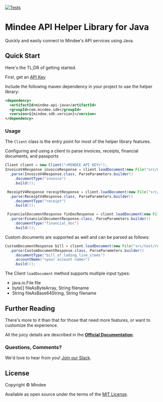 [![Tests](https://github.com/mindee/mindee-api-java/actions/workflows/build.yml/badge.svg)](https://github.com/mindee/mindee-api-java/actions/workflows/build.yml)

# Mindee API Helper Library for Java
Quickly and easily connect to Mindee's API services using Java.

## Quick Start
Here's the TL;DR of getting started.

First, get an [API Key](https://developers.mindee.com/docs/create-api-key)

Include the following maven dependency in your project to use the helper library:
```xml
<dependency>
  <artifactId>mindee-api-java</artifactId>
  <groupId>com.mindee.sdk</groupId>
  <version>${mindee.sdk.version}</version>
</dependency>
```

### Usage
The `Client` class is the entry point for most of the helper library features.

Configuring and using a client to parse invoices, receipts, financial documents, and passports
```java
Client client = new Client("<MINDEE API KEY>");
InvoiceV4Response invoiceResponse = client.loadDocument(new File("src/main/resources/invoices/invoice1.pdf"))
  .parse(InvoiceV4Response.class, ParseParameters.builder()
    .documentType("invoice")
    .build());

 ReceiptV4Response receiptResponse = client.loadDocument(new File("src/main/resources/receipts/receipt1.pdf"))
  .parse(ReceiptV4Response.class, ParseParameters.builder()
    .documentType("receipt")
    .build());

 FinancialDocumentResponse finDocResponse = client.loadDocument(new File("src/main/resources/findocs/findoc1.pdf"))
  .parse(FinancialDocumentResponse.class, ParseParameters.builder()
    .documentType("financial_doc")
    .build());
```

Custom documents are supported as well and can be parsed as follows:
```java
CustomDocumentResponse bill = client.loadDocument(new File("src/test/resources/custom/custom1.pdf"))
  .parse(CustomDocumentResponse.class, ParseParameters.builder()
    .documentType("bill_of_lading_line_items")
    .accountName("<your account name>")
    .build());
```

The Client `loadDocument` method supports multiple input types:

* java.io.File file
* byte[] fileAsByteArray, String filename
* String fileAsBase64String, String filename

## Further Reading
There's more to it than that for those that need more features, or want to
customize the experience.

All the juicy details are described in the
**[Official Documentation](https://developers.mindee.com/docs/java-ocr-sdk)**.

### Questions, Comments?
We'd love to hear from you!
[Join our Slack](https://join.slack.com/t/mindee-community/shared_invite/zt-1jv6nawjq-FDgFcF2T5CmMmRpl9LLptw).


## License
Copyright © Mindee

Available as open source under the terms of the [MIT License](https://opensource.org/licenses/MIT).

